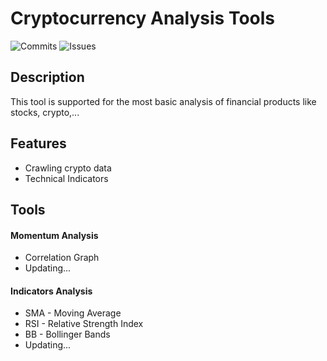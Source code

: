 # Cryptocurrency Analysis Tools

![Commits](https://badgen.net/github/commits/LongSei/CryptoAnalysisTool)
![Issues](https://badgen.net/github/issues/LongSei/CryptoAnalysisTool)

## Description
This tool is supported for the most basic analysis of financial products like stocks, crypto,...

## Features
- Crawling crypto data
- Technical Indicators

## Tools 
#### Momentum Analysis
- Correlation Graph
- Updating...

#### Indicators Analysis
- SMA - Moving Average
- RSI - Relative Strength Index 
- BB - Bollinger Bands
- Updating...
<!-- #### Machine Learning Analysis  -->
<!-- #### On-chain Analysis -->
<!-- #### News Analysis -->